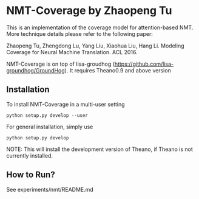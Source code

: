 NMT-Coverage by Zhaopeng Tu
===========================

This is an implementation of the coverage model for attention-based NMT. More technique details please refer to the following paper:

Zhaopeng Tu, Zhengdong Lu, Yang Liu, Xiaohua Liu, Hang Li. Modeling Coverage for Neural Machine Translation. ACL 2016.

NMT-Coverage is on top of lisa-groudhog (https://github.com/lisa-groundhog/GroundHog). It requires Theano0.9 and above version

Installation
------------
To install NMT-Coverage in a multi-user setting

``python setup.py develop --user``

For general installation, simply use

``python setup.py develop``

NOTE: This will install the development version of Theano, if Theano is not currently installed.


How to Run?
--------------------------

See experiments/nmt/README.md

